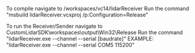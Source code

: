To compile navigate to /workspaces/vc14/lidarReceiver
Run the command "msbuild lidarReceiver.vcxproj /p:Configuration=Release"

To run the Receiver/Sender navigate to CustomLidarSDK\workspaces\output\Win32\Release
Run the command "lidarReceiver.exe --channel --serial <com port> [baudrate]" 
EXAMPLE: "lidarReceiver.exe --channel --serial COM5 115200" 
